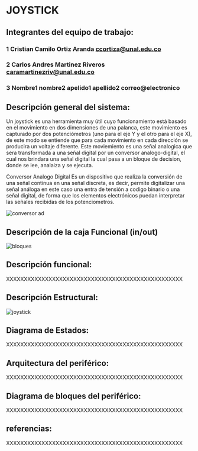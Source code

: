 # JOYSTICK

## Integrantes del equipo de trabajo:

### 1 Cristian Camilo Ortiz Aranda ccortiza@unal.edu.co

### 2 Carlos Andres Martinez Riveros caramartinezriv@unal.edu.co

### 3 Nombre1 nombre2 apelido1 apellido2 correo@electronico


## Descripción general del sistema:

Un joystick es una herramienta muy útil cuyo funcionamiento está basado en el movimiento en dos dimensiones de una palanca, este movimiento es capturado por dos potenciómetros (uno para el eje Y y el otro para el eje X), de este modo se entiende que para cada movimiento en cada dirección se producira un voltaje diferente. Este moviemiento es una señal analogica que sera transformada a una señal digital por un conversor analogo-digital, el cual nos brindara una señal digital la cual pasa a un bloque de decision, donde se lee, analaiza y se ejecuta.

Conversor Analogo Digital
Es un dispositivo que realiza la conversión de una señal continua en una señal discreta, es decir, permite digitalizar una señal análoga en este caso una entra de tensión a codigo binario o una señal digital, de forma que los elementos electrónicos puedan interpretar las señales recibidas de los potenciometros.

![conversor ad](https://user-images.githubusercontent.com/31439403/29907284-220372b6-8de0-11e7-9e88-06bf8171af9f.png)



## Descripción de la caja Funcional  (in/out)

![bloques](https://user-images.githubusercontent.com/31439403/29907174-77229d04-8ddf-11e7-96de-2a22b6c0a846.png)


## Descripción funcional:

XXXXXXXXXXXXXXXXXXXXXXXXXXXXXXXXXXXXXXXXXXXXXXXXXX

## Descripción Estructural:

![joystick](https://user-images.githubusercontent.com/31439403/29906795-f6cbc6fa-8ddc-11e7-90c6-65a2d0b1e08b.png)

## Diagrama de Estados:

XXXXXXXXXXXXXXXXXXXXXXXXXXXXXXXXXXXXXXXXXXXXXXXXXX

## Arquitectura del periférico:

XXXXXXXXXXXXXXXXXXXXXXXXXXXXXXXXXXXXXXXXXXXXXXXXXX

## Diagrama de bloques del periférico:

XXXXXXXXXXXXXXXXXXXXXXXXXXXXXXXXXXXXXXXXXXXXXXXXXX

## referencias:

XXXXXXXXXXXXXXXXXXXXXXXXXXXXXXXXXXXXXXXXXXXXXXXXXX


